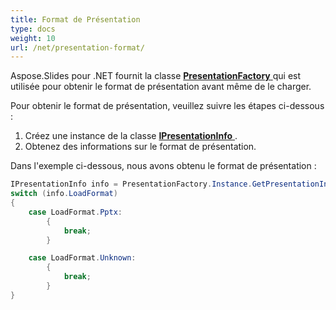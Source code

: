 ```yaml
---
title: Format de Présentation
type: docs
weight: 10
url: /net/presentation-format/
---
```


Aspose.Slides pour .NET fournit la classe [**PresentationFactory** ](https://reference.aspose.com/slides/net/aspose.slides/presentationfactory) qui est utilisée pour obtenir le format de présentation avant même de le charger.

Pour obtenir le format de présentation, veuillez suivre les étapes ci-dessous :

1. Créez une instance de la classe [**IPresentationInfo** ](https://reference.aspose.com/slides/net/aspose.slides/ipresentationinfo).
1. Obtenez des informations sur le format de présentation.

Dans l'exemple ci-dessous, nous avons obtenu le format de présentation :

```c#
IPresentationInfo info = PresentationFactory.Instance.GetPresentationInfo("HelloWorld.pptx");
switch (info.LoadFormat)
{
    case LoadFormat.Pptx:
        {
            break;
        }

    case LoadFormat.Unknown:
        {
            break;
        }
}
```